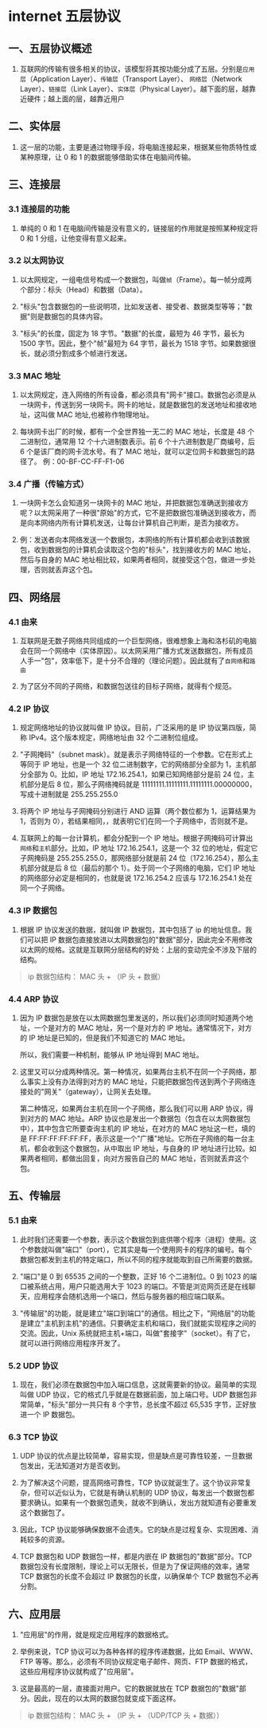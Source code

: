 # internet 五层协议

## 一、五层协议概述

1. 互联网的传输有很多相关的协议，该模型将其按功能分成了五层。分别是`应用层`（Application Layer）、`传输层`（Transport Layer）、
   `网络层`（Network Layer）、`链接层`（Link Layer）、`实体层`（Physical Layer）。越下面的层，越靠近硬件；越上面的层，越靠近用户

## 二、实体层

1. 这一层的功能，主要是通过物理手段，将电脑连接起来，根据某些物质特性或某种原理，让 0 和 1 的数据能够借助实体在电脑间传输。

## 三、连接层

### 3.1  连接层的功能

1. 单纯的 0 和 1 在电脑间传输是没有意义的，链接层的作用就是按照某种规定将 0 和 1 分组，让他变得有意义起来。

### 3.2  以太网协议

1. 以太网规定，一组电信号构成一个数据包，叫做`帧`（Frame）。每一帧分成两个部分：标头（Head）和数据（Data）。

2. "标头"包含数据包的一些说明项，比如发送者、接受者、数据类型等等；"数据"则是数据包的具体内容。

3. "标头"的长度，固定为 18 字节。"数据"的长度，最短为 46 字节，最长为 1500 字节。因此，整个"帧"最短为 64 字节，最长为 1518 字节。如果数据很长，就必须分割成多个帧进行发送。

### 3.3  MAC 地址

1. 以太网规定，连入网络的所有设备，都必须具有"网卡"接口。数据包必须是从一块网卡，传送到另一块网卡。网卡的地址，就是数据包的发送地址和接收地址，这叫做 MAC 地址,也被称作物理地址。

2. 每块网卡出厂的时候，都有一个全世界独一无二的 MAC 地址，长度是 48 个二进制位，通常用 12 个十六进制数表示。前 6 个十六进制数是厂商编号，后 6 个是该厂商的网卡流水号。有了 MAC 地址，就可以定位网卡和数据包的路径了。
   例：00-BF-CC-FF-F1-06

### 3.4  广播（传输方式）

1. 一块网卡怎么会知道另一块网卡的 MAC 地址，并把数据包准确送到接收方呢？以太网采用了一种很"原始"的方式，它不是把数据包准确送到接收方，而是向本网络内所有计算机发送，让每台计算机自己判断，是否为接收方。

2. 例：发送者向本网络发送一个数据包，本网络的所有计算机都会收到该数据包，收到数据包的计算机会读取这个包的"标头"，找到接收方的 MAC 地址，然后与自身的 MAC 地址相比较，如果两者相同，就接受这个包，做进一步处理，否则就丢弃这个包。

## 四、网络层

### 4.1  由来

1. 互联网是无数子网络共同组成的一个巨型网络，很难想象上海和洛杉矶的电脑会在同一个网络中（实体原因）。以太网采用广播方式发送数据包，所有成员人手一"包"，效率低下，是十分不合理的（理论问题）。因此就有了`自网络`和`路由`

2. 为了区分不同的子网络，和数据包送往的目标子网络，就得有个规范。

### 4.2  IP 协议

1. 规定网络地址的协议就叫做 IP 协议。目前，广泛采用的是 IP 协议第四版，简称 IPv4。这个版本规定，网络地址由 32 个二进制位组成。

2. "子网掩码"（subnet mask）。就是表示子网络特征的一个参数。它在形式上等同于 IP 地址，也是一个 32 位二进制数字，它的网络部分全部为 1，主机部分全部为 0。比如，IP 地址 172.16.254.1，如果已知网络部分是前 24 位，主机部分是后 8 位，那么子网络掩码就是 11111111.11111111.11111111.00000000，写成十进制就是 255.255.255.0

3. 将两个 IP 地址与子网掩码分别进行 AND 运算（两个数位都为 1，运算结果为 1，否则为 0），若结果相同，，就表明它们在同一个子网络中，否则就不是。

4. 互联网上的每一台计算机，都会分配到一个 IP 地址。根据子网掩码可计算出`网络`和`主机`部分。比如，IP 地址 172.16.254.1，这是一个 32 位的地址，假定它子网掩码是 255.255.255.0，那网络部分就是前 24 位（172.16.254），那么主机部分就是后 8 位（最后的那个 1）。处于同一个子网络的电脑，它们 IP 地址的网络部分必定是相同的，也就是说 172.16.254.2 应该与 172.16.254.1 处在同一个子网络。

### 4.3  IP 数据包

1. 根据 IP 协议发送的数据，就叫做 IP 数据包，其中包括了 ip 的地址信息。我们可以把 IP 数据包直接放进以太网数据包的"数据"部分，因此完全不用修改以太网的规格。这就是互联网分层结构的好处：上层的变动完全不涉及下层的结构。

> ip 数据包结构： MAC 头 + （IP 头 + 数据）

### 4.4  ARP 协议

1. 因为 IP 数据包是放在以太网数据包里发送的，所以我们必须同时知道两个地址，一个是对方的 MAC 地址，另一个是对方的 IP 地址。通常情况下，对方的 IP 地址是已知的，但是我们不知道它的 MAC 地址。

    所以，我们需要一种机制，能够从 IP 地址得到 MAC 地址。

2. 这里又可以分成两种情况。第一种情况，如果两台主机不在同一个子网络，那么事实上没有办法得到对方的 MAC 地址，只能把数据包传送到两个子网络连接处的"网关"（gateway），让网关去处理。

    第二种情况，如果两台主机在同一个子网络，那么我们可以用 ARP 协议，得到对方的 MAC 地址。ARP 协议也是发出一个数据包（包含在以太网数据包中），其中包含它所要查询主机的 IP 地址，在对方的 MAC 地址这一栏，填的是 FF:FF:FF:FF:FF:FF，表示这是一个"广播"地址。它所在子网络的每一台主机，都会收到这个数据包，从中取出 IP 地址，与自身的 IP 地址进行比较。如果两者相同，都做出回复，向对方报告自己的 MAC 地址，否则就丢弃这个包。

## 五、传输层

### 5.1  由来

1. 此时我们还需要一个参数，表示这个数据包到底供哪个程序（进程）使用。这个参数就叫做"端口"（port），它其实是每一个使用网卡的程序的编号。每个数据包都发到主机的特定端口，所以不同的程序就能取到自己所需要的数据。

2. "端口"是 0 到 65535 之间的一个整数，正好 16 个二进制位。0 到 1023 的端口被系统占用，用户只能选用大于 1023 的端口。不管是浏览网页还是在线聊天，应用程序会随机选用一个端口，然后与服务器的相应端口联系。

3. "传输层"的功能，就是建立"端口到端口"的通信。相比之下，"网络层"的功能是建立"主机到主机"的通信。只要确定主机和端口，我们就能实现程序之间的交流。因此，Unix 系统就把主机+端口，叫做"套接字"（socket）。有了它，就可以进行网络应用程序开发了。

### 5.2  UDP 协议

1. 现在，我们必须在数据包中加入端口信息，这就需要新的协议。最简单的实现叫做 UDP 协议，它的格式几乎就是在数据前面，加上端口号。UDP 数据包非常简单，"标头"部分一共只有 8 个字节，总长度不超过 65,535 字节，正好放进一个 IP 数据包。

### 6.3  TCP 协议

1. UDP 协议的优点是比较简单，容易实现，但是缺点是可靠性较差，一旦数据包发出，无法知道对方是否收到。

2. 为了解决这个问题，提高网络可靠性，TCP 协议就诞生了。这个协议非常复杂，但可以近似认为，它就是有确认机制的 UDP 协议，每发出一个数据包都要求确认。如果有一个数据包遗失，就收不到确认，发出方就知道有必要重发这个数据包了。

3. 因此，TCP 协议能够确保数据不会遗失。它的缺点是过程复杂、实现困难、消耗较多的资源。

4. TCP 数据包和 UDP 数据包一样，都是内嵌在 IP 数据包的"数据"部分。TCP 数据包没有长度限制，理论上可以无限长，但是为了保证网络的效率，通常 TCP 数据包的长度不会超过 IP 数据包的长度，以确保单个 TCP 数据包不必再分割。

## 六、应用层

1. "应用层"的作用，就是规定应用程序的数据格式。

2. 举例来说，TCP 协议可以为各种各样的程序传递数据，比如 Email、WWW、FTP 等等。那么，必须有不同协议规定电子邮件、网页、FTP 数据的格式，这些应用程序协议就构成了"应用层"。

3. 这是最高的一层，直接面对用户。它的数据就放在 TCP 数据包的"数据"部分。因此，现在的以太网的数据包就变成下面这样。

> ip 数据包结构： MAC 头 + （IP 头 + （UDP/TCP 头 + 数据））
